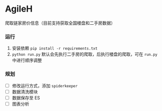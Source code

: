 # AgileH
爬取链家房价信息（目前支持获取全国楼盘和二手房数据）

### 运行
1. 安装依赖  `pip install -r requirements.txt`
2. `python run.py`
默认会先执行二手房的爬取，后执行楼盘的爬取，可在 `run.py` 中进行顺序调整

### 规划
+ [ ] 修改运行方式，添加 `spiderkeeper`
+ [ ] 数据清洗模块
+ [ ] 数据保存至 ES
+ [ ] 图表分析